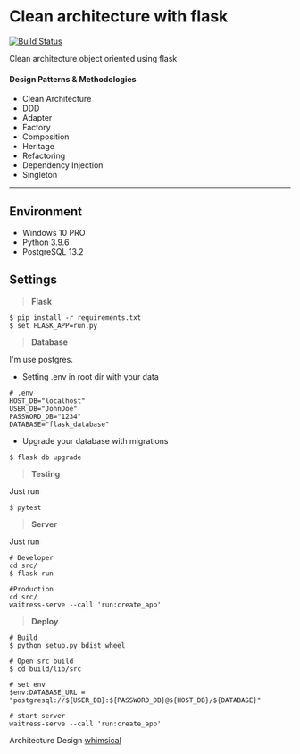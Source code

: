 # Clean architecture with flask

[![Build Status](https://app.travis-ci.com/vineboneto/flask_clean_code.svg?branch=main)](https://app.travis-ci.com/vineboneto/flask_clean_code)

Clean architecture object oriented using flask

#### Design Patterns & Methodologies

-   Clean Architecture
-   DDD
-   Adapter
-   Factory
-   Composition
-   Heritage
-   Refactoring
-   Dependency Injection
-   Singleton

---

## Environment

-   Windows 10 PRO
-   Python 3.9.6
-   PostgreSQL 13.2

## Settings

> **Flask**

```shell
$ pip install -r requirements.txt
$ set FLASK_APP=run.py
```

> **Database**

I'm use postgres.

-   Setting .env in root dir with your data

```shell
# .env
HOST_DB="localhost"
USER_DB="JohnDoe"
PASSWORD_DB="1234"
DATABASE="flask_database"
```

-   Upgrade your database with migrations

```shell
$ flask db upgrade
```

> **Testing**

Just run

```shell
$ pytest
```

> **Server**

Just run

```shell
# Developer
cd src/
$ flask run

#Production
cd src/
waitress-serve --call 'run:create_app'
```

> **Deploy**

```shell
# Build
$ python setup.py bdist_wheel

# Open src build
$ cd build/lib/src

# set env
$env:DATABASE_URL = "postgresql://${USER_DB}:${PASSWORD_DB}@${HOST_DB}/${DATABASE}"

# start server
waitress-serve --call 'run:create_app'
```

Architecture Design [whimsical](https://whimsical.com/flask-cleancode-7oCzG2cZKzQmo4eyTpwfVb)
